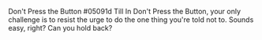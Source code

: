 Don't Press the Button
#05091d
Till
In Don't Press the Button, your only challenge is to resist the urge to do the one thing you're told not to. Sounds easy, right? Can you hold back?